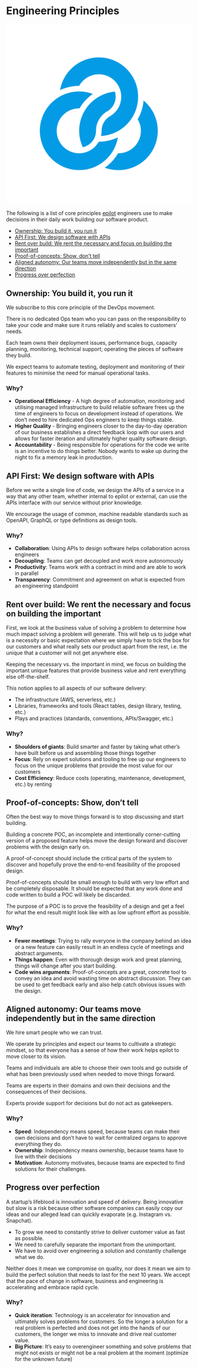 # Engineering Principles

<img src="./epilot-logo.svg">

The following is a list of core principles [epilot](https://epilot.cloud/) engineers use to make decisions in their daily work building our software product.

<!-- toc -->

- [Ownership: You build it, you run it](#ownership-you-build-it-you-run-it)
- [API First: We design software with APIs](#api-first-we-design-software-with-apis)
- [Rent over build: We rent the necessary and focus on building the important](#rent-over-build-we-rent-the-necessary-and-focus-on-building-the-important)
- [Proof-of-concepts: Show, don’t tell](#proof-of-concepts-show-dont-tell)
- [Aligned autonomy: Our teams move independently but in the same direction](#aligned-autonomy-our-teams-move-independently-but-in-the-same-direction)
- [Progress over perfection](#progress-over-perfection)

<!-- tocstop -->

## Ownership: You build it, you run it

We subscribe to this core principle of the DevOps movement.

There is no dedicated Ops team who you can pass on the responsibility to take your code and make sure it runs reliably and scales to customers' needs.

Each team owns their deployment issues, performance bugs, capacity planning, monitoring, technical support; operating the pieces of software they build.

We expect teams to automate testing, deployment and monitoring of their features to minimise the need for manual operational tasks.

### Why?

- **Operational Efficiency** - A high degree of automation, monitoring and utilising managed infrastructure to build reliable software frees up the time of engineers to focus on development instead of operations. We don’t need to hire dedicated Ops engineers to keep things stable.
- **Higher Quality** - Bringing engineers closer to the day-to-day operation of our business establishes a direct feedback loop with our users and allows for faster iteration and ultimately higher quality software design.
- **Accountability** - Being responsible for operations for the code we write is an incentive to do things better. Nobody wants to wake up during the night to fix a memory leak in production.

## API First: We design software with APIs

Before we write a single line of code, we design the APIs of a service in a way that any other team, whether internal to epilot or external, can use the APIs interface with our service without prior knowledge.

We encourage the usage of common, machine readable standards such as OpenAPI, GraphQL or type definitions as design tools.

### Why?

- **Collaboration**: Using APIs to design software helps collaboration across engineers
- **Decoupling**: Teams can get decoupled and work more autonomously
- **Productivity**: Teams work with a contract in mind and are able to work in parallel
- **Transparency**: Commitment and agreement on what is expected from an engineering standpoint

## Rent over build: We rent the necessary and focus on building the important

First, we look at the business value of solving a problem to determine how much impact solving a problem will generate. This will help us to judge what is a necessity or basic expectation where we simply have to tick the box for our customers and what really sets our product apart from the rest, i.e. the unique that a customer will not get anywhere else.

Keeping the necessary vs. the important in mind, we focus on building the important unique features that provide business value and rent everything else off-the-shelf.

This notion applies to all aspects of our software delivery:

- The infrastructure (AWS, serverless, etc.)
- Libraries, frameworks and tools (React tables, design library, testing, etc.)
- Plays and practices (standards, conventions, APIs/Swagger, etc.)

### Why?

- **Shoulders of giants**: Build smarter and faster by taking what other’s have built before us and assembling those things together
- **Focus**: Rely on expert solutions and tooling to free up our engineers to focus on the unique problems that provide the most value for our customers
- **Cost Efficiency**: Reduce costs (operating, maintenance, development, etc.) by renting

## Proof-of-concepts: Show, don’t tell

Often the best way to move things forward is to stop discussing and start building.

Building a concrete POC, an incomplete and intentionally corner-cutting version of a proposed feature helps move the design forward and discover problems with the design early on.

A proof-of-concept should include the critical parts of the system to discover and hopefully prove the end-to-end feasibility of the proposed design.

Proof-of-concepts should be small enough to build with very low effort and be completely disposable. It should be expected that any work done and code written to build a POC will likely be discarded.

The purpose of a POC is to prove the feasibility of a design and get a feel for what the end result might look like with as low upfront effort as possible.

### Why?

- **Fewer meetings**: Trying to rally everyone in the company behind an idea or a new feature can easily result in an endless cycle of meetings and abstract arguments.
- **Things happen**: Even with thorough design work and great planning, things will change after you start building.
- **Code wins arguments**: Proof-of-concepts are a great, concrete tool to convey an idea and avoid wasting time on abstract discussion. They can be used to get feedback early and also help catch obvious issues with the design.

## Aligned autonomy: Our teams move independently but in the same direction

We hire smart people who we can trust.

We operate by principles and expect our teams to cultivate a strategic mindset, so that everyone has a sense of how their work helps epilot to move closer to its vision.

Teams and individuals are able to choose their own tools and go outside of what has been previously used when needed to move things forward.

Teams are experts in their domains and own their decisions and the consequences of their decisions.

Experts provide support for decisions but do not act as gatekeepers.

### Why?

- **Speed**: Independency means speed, because teams can make their own decisions and don’t have to wait for centralized organs to approve everything they do.
- **Ownership**: Independency means ownership, because teams have to live with their decisions
- **Motivation**: Autonomy motivates, because teams are expected to find solutions for their challenges.

## Progress over perfection

A startup’s lifeblood is innovation and speed of delivery. Being innovative but slow is a risk because other software companies can easily copy our ideas and our alleged lead can quickly evaporate (e.g. Instagram vs. Snapchat).

- To grow we need to constantly strive to deliver customer value as fast as possible.
- We need to carefully separate the important from the unimportant.
- We have to avoid over engineering a solution and constantly challenge what we do.

Neither does it mean we compromise on quality, nor does it mean we aim to build the perfect solution that needs to last for the next 10 years. We accept that the pace of change in software, business and engineering is accelerating and embrace rapid cycle.

### Why?

- **Quick iteration**: Technology is an accelerator for innovation and ultimately solves problems for customers. So the longer a solution for a real problem is perfected and does not get into the hands of our customers, the longer we miss to innovate and drive real customer value.
- **Big Picture**: It’s easy to overengineer something and solve problems that might not exists or might not be a real problem at the moment (optimize for the unknown future)


